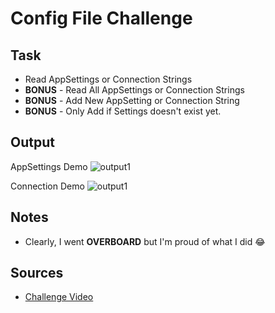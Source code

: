# Config File Challenge

## Task

- Read AppSettings or Connection Strings
- **BONUS** - Read All AppSettings or Connection Strings
- **BONUS** - Add New AppSetting or Connection String
- **BONUS** - Only Add if Settings doesn't exist yet.

## Output

AppSettings Demo
![output1](https://github.com/jscastanos/TCWeeklyChallenges/blob/master/5%20-%20Config%20File/output1.gif)

Connection Demo
![output1](https://github.com/jscastanos/TCWeeklyChallenges/blob/master/5%20-%20Config%20File/output2.gif)

## Notes

- Clearly, I went **OVERBOARD** but I'm proud of what I did 😂

## Sources

- [Challenge Video](https://www.youtube.com/watch?v=8BFIT29asSY&list=PLLWMQd6PeGY1VcJGocm1wwtFCZUrh2sc9&index=5)
